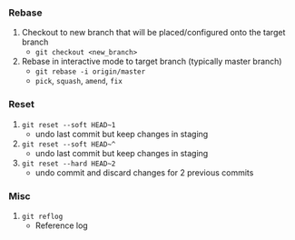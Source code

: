 ### Rebase

1. Checkout to new branch that will be placed/configured onto the target branch
    - `git checkout <new_branch>`
1. Rebase in interactive mode to target branch (typically master branch)
    - `git rebase -i origin/master`
    - `pick`, `squash`, `amend`, `fix`

### Reset

1. `git reset --soft HEAD~1`
    - undo last commit but keep changes in staging
1. `git reset --soft HEAD~^`
    - undo last commit but keep changes in staging
1. `git reset --hard HEAD~2`
    - undo commit and discard changes for 2 previous commits

### Misc

1. `git reflog`
    - Reference log
